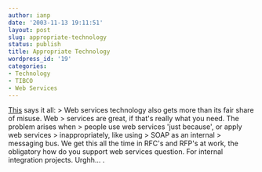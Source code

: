 ```yaml
---
author: ianp
date: '2003-11-13 19:11:51'
layout: post
slug: appropriate-technology
status: publish
title: Appropriate Technology
wordpress_id: '19'
categories:
- Technology
- TIBCO
- Web Services
---
```


[This](http://www.softwarereality.com/soapbox/softwarefashion.jsp
"Software Fashion - Software Reality") says it all: \> Web services
technology also gets more than its fair share of misuse. Web \> services
are great, if that's really what you need. The problem arises when \>
people use web services 'just because', or apply web services \>
inappropriately, like using \> SOAP as an internal \> messaging bus. We
get this all the time in RFC's and RFP's at work, the obligatory how do
you support web services question. For internal integration projects.
Urghh... .
